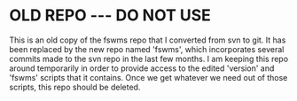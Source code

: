 OLD REPO --- DO NOT USE
==========================

This is an old copy of the fswms repo that I converted from svn to git.  It has been replaced by the new
repo named 'fswms', which incorporates several commits made to the svn repo in the last few months.  I am
keeping this repo around temporarily in order to provide access to the edited 'version' and 'fswms' scripts
that it contains.  Once we get whatever we need out of those scripts, this repo should be deleted.
